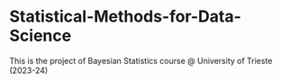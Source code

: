 # Statistical-Methods-for-Data-Science
This is the project of Bayesian Statistics course @ University of Trieste (2023-24)
